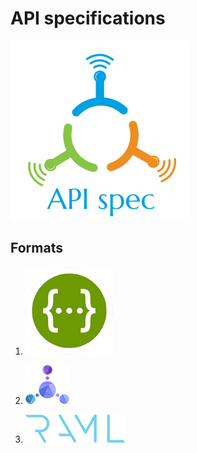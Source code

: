 API specifications
==================

![API spec logo](img/api-spec-logo-white.png)

Formats
-------

1. ![Swagger logo](img/swagger-logo.png)

2. ![API Blueprint logo](img/api-blueprint-logo.png)

3. ![RAML logo](img/raml-logo.png)
